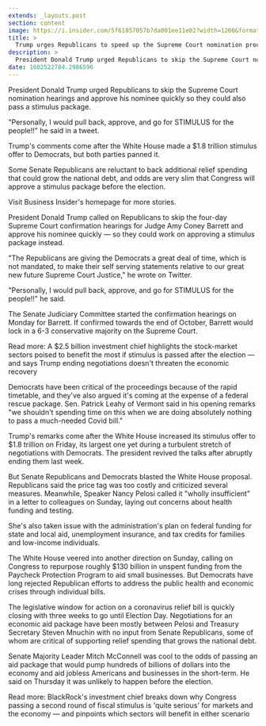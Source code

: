 ```yaml
--- 
extends: _layouts.post 
section: content 
image: https://i.insider.com/5f61857057b7da001ee11e02?width=1200&format=jpeg 
title: > 
  Trump urges Republicans to speed up the Supreme Court nomination process so they can focus on approving a stimulus package 
description: > 
  President Donald Trump urged Republicans to skip the Supreme Court nomination hearings and approve his nominee quickly so they could also pass a stimulus package.Trump's comments come after the White House made a $1.8 trillion stimulus offer to Democrats, but both parties panned it.Some Senate Republicans are reluctant to back additional relief spending that could grow the national debt, and odds are very slim that Congress will approve a stimulus package before the election.President Donald Trump called on Republicans to skip the four-day Supreme Court confirmation hearings for Judge Amy Coney Barrett and approve his nominee quickly — so they could work on approving a stimulus package instead.But Senate Republicans and Democrats blasted the White House proposal. 
date: 1602522784.2986596 
--- 
```

President Donald Trump urged Republicans to skip the Supreme Court nomination hearings and approve his nominee quickly so they could also pass a stimulus package.

"Personally, I would pull back, approve, and go for STIMULUS for the people!!" he said in a tweet.

Trump's comments come after the White House made a $1.8 trillion stimulus offer to Democrats, but both parties panned it.

Some Senate Republicans are reluctant to back additional relief spending that could grow the national debt, and odds are very slim that Congress will approve a stimulus package before the election.

Visit Business Insider's homepage for more stories.

President Donald Trump called on Republicans to skip the four-day Supreme Court confirmation hearings for Judge Amy Coney Barrett and approve his nominee quickly — so they could work on approving a stimulus package instead.

"The Republicans are giving the Democrats a great deal of time, which is not mandated, to make their self serving statements relative to our great new future Supreme Court Justice," he wrote on Twitter.

"Personally, I would pull back, approve, and go for STIMULUS for the people!!" he said.

The Senate Judiciary Committee started the confirmation hearings on Monday for Barrett. If confirmed towards the end of October, Barrett would lock in a 6-3 conservative majority on the Supreme Court.

Read more: A $2.5 billion investment chief highlights the stock-market sectors poised to benefit the most if stimulus is passed after the election — and says Trump ending negotiations doesn't threaten the economic recovery

Democrats have been critical of the proceedings because of the rapid timetable, and they've also argued it's coming at the expense of a federal rescue package. Sen. Patrick Leahy of Vermont said in his opening remarks "we shouldn't spending time on this when we are doing absolutely nothing to pass a much-needed Covid bill."

Trump's remarks come after the White House increased its stimulus offer to $1.8 trillion on Friday, its largest one yet during a turbulent stretch of negotiations with Democrats. The president revived the talks after abruptly ending them last week.

But Senate Republicans and Democrats blasted the White House proposal. Republicans said the price tag was too costly and criticized several measures. Meanwhile, Speaker Nancy Pelosi called it "wholly insufficient" in a letter to colleagues on Sunday, laying out concerns about health funding and testing.

She's also taken issue with the administration's plan on federal funding for state and local aid, unemployment insurance, and tax credits for families and low-income individuals.

The White House veered into another direction on Sunday, calling on Congress to repurpose roughly $130 billion in unspent funding from the Paycheck Protection Program to aid small businesses. But Democrats have long rejected Republican efforts to address the public health and economic crises through individual bills.

The legislative window for action on a coronavirus relief bill is quickly closing with three weeks to go until Election Day. Negotiations for an economic aid package have been mostly between Pelosi and Treasury Secretary Steven Mnuchin with no input from Senate Republicans, some of whom are critical of supporting relief spending that grows the national debt.

Senate Majority Leader Mitch McConnell was cool to the odds of passing an aid package that would pump hundreds of billions of dollars into the economy and aid jobless Americans and businesses in the short-term. He said on Thursday it was unlikely to happen before the election.

Read more: BlackRock's investment chief breaks down why Congress passing a second round of fiscal stimulus is 'quite serious' for markets and the economy — and pinpoints which sectors will benefit in either scenario